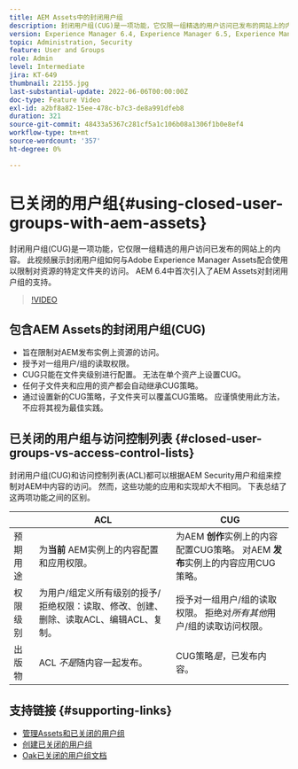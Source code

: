 ```yaml
---
title: AEM Assets中的封闭用户组
description: 封闭用户组(CUG)是一项功能，它仅限一组精选的用户访问已发布的网站上的内容。 此视频展示封闭用户组如何与Adobe Experience Manager Assets配合使用以限制对资源的特定文件夹的访问。
version: Experience Manager 6.4, Experience Manager 6.5, Experience Manager as a Cloud Service
topic: Administration, Security
feature: User and Groups
role: Admin
level: Intermediate
jira: KT-649
thumbnail: 22155.jpg
last-substantial-update: 2022-06-06T00:00:00Z
doc-type: Feature Video
exl-id: a2bf8a82-15ee-478c-b7c3-de8a991dfeb8
duration: 321
source-git-commit: 48433a5367c281cf5a1c106b08a1306f1b0e8ef4
workflow-type: tm+mt
source-wordcount: '357'
ht-degree: 0%

---
```


# 已关闭的用户组{#using-closed-user-groups-with-aem-assets}

封闭用户组(CUG)是一项功能，它仅限一组精选的用户访问已发布的网站上的内容。 此视频展示封闭用户组如何与Adobe Experience Manager Assets配合使用以限制对资源的特定文件夹的访问。 AEM 6.4中首次引入了AEM Assets对封闭用户组的支持。

>[!VIDEO](https://video.tv.adobe.com/v/22155?quality=12&learn=on)

## 包含AEM Assets的封闭用户组(CUG)

* 旨在限制对AEM发布实例上资源的访问。
* 授予对一组用户/组的读取权限。
* CUG只能在文件夹级别进行配置。 无法在单个资产上设置CUG。
* 任何子文件夹和应用的资产都会自动继承CUG策略。
* 通过设置新的CUG策略，子文件夹可以覆盖CUG策略。 应谨慎使用此方法，不应将其视为最佳实践。

## 已关闭的用户组与访问控制列表 {#closed-user-groups-vs-access-control-lists}

封闭用户组(CUG)和访问控制列表(ACL)都可以根据AEM Security用户和组来控制对AEM中内容的访问。 然而，这些功能的应用和实现却大不相同。 下表总结了这两项功能之间的区别。

|                   | ACL | CUG |
| ----------------- | -------------------------------------------------------------------------------------------------------------------------------- | ----------------------------------------------------------------------------------------------------------------------------- |
| 预期用途 | 为&#x200B;**当前** AEM实例上的内容配置和应用权限。 | 为AEM **创作**&#x200B;实例上的内容配置CUG策略。 对AEM **发布**&#x200B;实例上的内容应用CUG策略。 |
| 权限级别 | 为用户/组定义所有级别的授予/拒绝权限：读取、修改、创建、删除、读取ACL、编辑ACL、复制。 | 授予对一组用户/组的读取权限。 拒绝对&#x200B;*所有其他*&#x200B;用户/组的读取访问权限。 |
| 出版物 | ACL *不是*&#x200B;随内容一起发布。 | CUG策略&#x200B;*是*，已发布内容。 |

## 支持链接 {#supporting-links}

* [管理Assets和已关闭的用户组](https://experienceleague.adobe.com/docs/experience-manager-65/assets/managing/manage-assets.html?lang=en#closed-user-group)
* [创建已关闭的用户组](https://experienceleague.adobe.com/docs/experience-manager-65/administering/security/cug.html)
* [Oak已关闭的用户组文档](https://jackrabbit.apache.org/oak/docs/security/authorization/cug.html)
